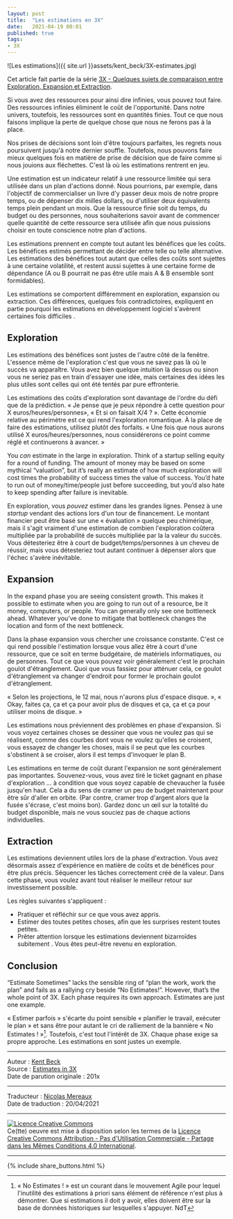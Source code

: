 ```yaml
---
layout: post
title:  "Les estimations en 3X"
date:   2021-04-19 00:01
published: true
tags:
- 3X
---
```


![Les estimations]({{ site.url }}assets/kent_beck/3X-estimates.jpg)

Cet article fait partie de la série [3X - Quelques sujets de comparaison entre Exploration, Expansion et Extraction](http://www.les-traducteurs-agiles.org/2021/04/18/3x-quelques-sujets-de-comparaison-entre-exploration-expansion-et-extraction.html).

Si vous avez des ressources pour ainsi dire infinies, vous pouvez tout faire. Des ressources infinies éliminent le coût de l'opportunité. Dans notre univers, toutefois, les ressources sont en quantités finies. Tout ce que nous faisons implique la perte de quelque chose que nous ne ferons pas à la place.

Nos prises de décisions sont loin d'être toujours parfaites, les regrets nous poursuivent jusqu'à notre dernier souffle. Toutefois, nous pouvons faire mieux quelques fois en matière de prise de décision que de faire comme si nous jouions aux fléchettes. C'est là où les estimations rentrent en jeu.

Une estimation est un indicateur relatif à une ressource limitée qui sera utilisée dans un plan d'actions donné. Nous pourrions, par exemple, dans l'objectif de commercialiser un livre d'y passer deux mois de notre propre temps, ou de dépenser dix milles dollars, ou d'utiliser deux équivalents temps plein pendant un mois. Que la ressource finie soit du temps, du budget ou des personnes, nous souhaiterions savoir avant de commencer quelle quantité de cette ressource sera utilisée afin que nous puissions choisir en toute conscience notre plan d'actions.

Les estimations prennent en compte tout autant les bénéfices que les coûts. Les bénéfices estimés permettant de décider entre telle ou telle alternative. Les estimations des bénéfices tout autant que celles des coûts sont sujettes à une certaine volatilité, et restent aussi sujettes à une certaine forme de dépendance (A ou B pourrait ne pas être utile mais A & B ensemble sont formidables).

Les estimations se comportent différemment en exploration, expansion ou extraction. Ces différences, quelques fois contradictoires, expliquent en partie pourquoi les estimations en développement logiciel s'avèrent certaines fois difficiles .

## Exploration

Les estimations des bénéfices sont justes de l'autre côté de la fenêtre. L'essence même de l'exploration c'est que vous ne savez pas là où le succès va apparaître. Vous avez bien quelque intuition là dessus ou sinon vous ne seriez pas en train d'essayer une idée, mais certaines des idées les plus utiles sont celles qui ont été tentés par pure effronterie.  

Les estimations des coûts d'exploration sont davantage de l'ordre du défi que de la prédiction. « Je pense que je peux répondre à cette question pour X euros/heures/personnes», « Et si on faisait X/4 ? ». Cette économie relative au périmètre est ce qui rend l'exploration romantique. À la place de faire des estimations, utilisez plutôt des forfaits. « Une fois que nous aurons utilisé X euros/heures/personnes, nous considérerons ce point comme réglé et continuerons à avancer. »

You _can_ estimate in the large in exploration. Think of a startup selling equity for a round of funding. The amount of money may be based on some mythical “valuation”, but it’s really an estimate of how much exploration will cost times the probability of success times the value of success. You’d hate to run out of money/time/people just before succeeding, but you’d also hate to keep spending after failure is inevitable.

En exploration, vous _pouvez_ estimer dans les grandes lignes. Pensez à une _startup_ vendant des actions lors d'un tour de financement. Le montant financier peut être basé sur une « évaluation » quelque peu chimérique, mais il s'agit vraiment d'une estimation de combien l'exploration coûtera multipliée par la probabilité de succès multipliée par la la valeur du succès. Vous détesteriez être à court de budget/temps/personnes à un cheveu de réussir, mais vous détesteriez tout autant continuer à dépenser alors que l'échec s'avère inévitable.

## Expansion

In the expand phase you are seeing consistent growth. This makes it possible to estimate when you are going to run out of a resource, be it money, computers, or people. You can generally only see one bottleneck ahead. Whatever you’ve done to mitigate that bottleneck changes the location and form of the next bottleneck.

Dans la phase expansion vous chercher une croissance constante. C'est ce qui rend possible l'estimation lorsque vous allez être à court d'une ressource, que ce soit en terme budgétaire, de matériels informatiques, ou de personnes. Tout ce que vous pouvez voir généralement c'est le prochain goulot d'étranglement. Quoi que vous fassiez pour atténuer cela, ce goulot d'étranglement va changer d'endroit pour former le prochain goulot d'étranglement.

« Selon les projections, le 12 mai, nous n'aurons plus d'espace disque. », « Okay, faites ça, ça et ça pour avoir plus de disques et ça, ça et ça pour utiliser moins de disque. »  

Les estimations nous préviennent des problèmes en phase d'expansion. Si vous voyez certaines choses se dessiner que vous ne voulez pas qui se réalisent, comme des courbes dont vous ne voulez qu'elles se croisent, vous essayez de changer les choses, mais il se peut que les courbes s'obstinent à se croiser, alors il est temps d'invoquer le plan B.

Les estimations en terme de coût durant l'expansion ne sont généralement pas importantes. Souvenez-vous, vous avez tiré le ticket gagnant en phase d'exploration … à condition que vous soyez capable de chevaucher la fusée jusqu'en haut. Cela a du sens de cramer un peu de budget maintenant pour être sûr d'aller en orbite. (Par contre, cramer trop d'argent alors que la fusée s'écrase, c'est moins bon). Gardez donc un œil sur la totalité du budget disponible, mais ne vous souciez pas de chaque actions individuelles.

## Extraction

Les estimations deviennent utiles lors de la phase d'extraction. Vous avez désormais assez d'expérience en matière de coûts et de bénéfices pour être plus précis. Séquencer les tâches correctement créé de la valeur. Dans cette phase, vous voulez avant tout réaliser le meilleur retour sur investissement possible.

Les règles suivantes s'appliquent :

- Pratiquer et réfléchir sur ce que vous avez appris.
- Estimer des toutes petites choses, afin que les surprises restent toutes petites.
- Prêter attention lorsque les estimations deviennent bizarroïdes subitement . Vous êtes peut-être revenu en exploration.

## Conclusion

“Estimate Sometimes” lacks the sensible ring of “plan the work, work the plan” and fails as a rallying cry beside “No Estimates!”. However, that’s the whole point of 3X. Each phase requires its own approach. Estimates are just one example.

« Estimer parfois » s'écarte du point sensible « planifier le travail, exécuter le plan » et sans être pour autant le cri de ralliement de la bannière « No Estimates ! »[^1]. Toutefois, c'est tout l'intérêt de 3X. Chaque phase exige sa propre approche. Les estimations en sont justes un exemple.

[^1]: « No Estimates ! » est un courant dans le mouvement Agile pour lequel l'inutilité des estimations à priori sans élément de référence n'est plus à démontrer. Que si estimations il doit y avoir, elles doivent être sur la base de données historiques sur lesquelles s'appuyer. NdT

---
Auteur : [Kent Beck](https://medium.com/@kentbeck_7670/about)  
Source : [Estimates in 3X](https://www.facebook.com/notes/kent-beck/estimates-in-3x/1242012852498243)  
Date de parution originale : 201x  

---
Traducteur : [Nicolas Mereaux](http://www.les-traducteurs-agiles.org/traducteurs/)   
Date de traduction : 20/04/2021  

---

<a rel="license" href="http://creativecommons.org/licenses/by-nc-sa/4.0/"><img alt="Licence Creative Commons" style="border-width:0" src="http://i.creativecommons.org/l/by-nc-sa/4.0/88x31.png" /></a><br />Ce(tte) oeuvre est mise à disposition selon les termes de la <a rel="license" href="http://creativecommons.org/licenses/by-nc-sa/4.0/">Licence Creative Commons Attribution - Pas d'Utilisation Commerciale - Partage dans les Mêmes Conditions 4.0 International</a>.

---

{% include share_buttons.html %}

